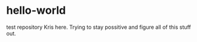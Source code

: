 # hello-world
test repository
Kris here.  Trying to stay possitive and figure all of this stuff out.
